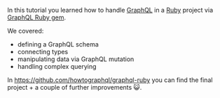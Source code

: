 In this tutorial you learned how to handle [GraphQL](http://graphql.org/) in a [Ruby](https://www.ruby-lang.org/en/) project via [GraphQL Ruby gem](http://graphql-ruby.org/).

We covered:

-   defining a GraphQL schema
-   connecting types
-   manipulating data via GraphQL mutation
-   handling complex querying

In https://github.com/howtographql/graphql-ruby you can find the final project + a couple of further improvements 😺.
